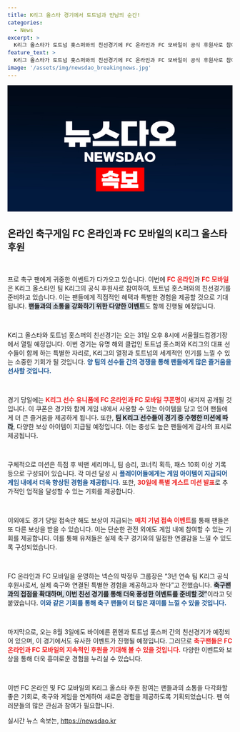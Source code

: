 ```yaml
---
title: K리그 올스타 경기에서 토트넘과 만남의 순간!
categories:
  - News
excerpt: >
  K리그 올스타가 토트넘 홋스퍼와의 친선경기에 FC 온라인과 FC 모바일이 공식 후원사로 참여합니다. 득점 미션 성공 시 게임 아이템 지급, 경기 당일 접속 시 보상도! 팬들을 위한 특별 이벤트에 많은 기대를!
feature_text: >
  K리그 올스타가 토트넘 홋스퍼와의 친선경기에 FC 온라인과 FC 모바일이 공식 후원사로 참여합니다. 득점 미션 성공 시 게임 아이템 지급, 경기 당일 접속 시 보상도! 팬들을 위한 특별 이벤트에 많은 기대를!
image: '/assets/img/newsdao_breakingnews.jpg'
---
```


<p><img src="/assets/img/newsdao_breakingnews.jpg" alt="bookingtag 속보" /></p>

<h2 data-ke-size="size26">온라인 축구게임 FC 온라인과 FC 모바일의 K리그 올스타 후원</h2>

<p data-ke-size="size16">&nbsp;</p>

<p>프로 축구 팬에게 귀중한 이벤트가 다가오고 있습니다. 이번에 <b><span style="color: #ee2323;">FC 온라인</span></b>과 <b><span style="color: #ee2323;">FC 모바일</span></b>은 K리그 올스타인 팀 K리그의 공식 후원사로 참여하여, 토트넘 홋스퍼와의 친선경기를 준비하고 있습니다. 이는 팬들에게 직접적인 혜택과 특별한 경험을 제공할 것으로 기대됩니다. <b><span style="background-color: #21538527;">팬들과의 소통을 강화하기 위한 다양한 이벤트</span></b>도 함께 진행될 예정입니다.</p>

<p data-ke-size="size16">&nbsp;</p>

<p>K리그 올스타와 토트넘 홋스퍼의 친선경기는 오는 31일 오후 8시에 서울월드컵경기장에서 열릴 예정입니다. 이번 경기는 유명 해외 클럽인 토트넘 홋스퍼와 K리그의 대표 선수들이 함께 하는 특별한 자리로, K리그의 열정과 토트넘의 세계적인 인기를 느낄 수 있는 소중한 기회가 될 것입니다. <b><span style="color: #1a5490;">양 팀의 선수들 간의 경쟁을 통해 팬들에게 많은 즐거움을 선사할 것입니다.</span></b></p>

<p data-ke-size="size16">&nbsp;</p>

<p>경기 당일에는 <b><span style="color: #ee2323;">K리그 선수 유니폼에 FC 온라인과 FC 모바일 쿠폰명</span></b>이 새겨져 공개될 것입니다. 이 쿠폰은 경기와 함께 게임 내에서 사용할 수 있는 아이템을 담고 있어 팬들에게 더 큰 즐거움을 제공하게 됩니다. 또한, <b><span style="background-color: #21538527;">팀 K리그 선수들이 경기 중 수행한 미션에 따라</span></b>, 다양한 보상 아이템이 지급될 예정입니다. 이는 충성도 높은 팬들에게 감사의 표시로 제공됩니다.</p>

<p data-ke-size="size16">&nbsp;</p>

<p>구체적으로 미션은 득점 후 빅맨 세리머니, 팀 승리, 코너킥 획득, 패스 10회 이상 기록 등으로 구성되어 있습니다. 각 미션 달성 시 <b><span style="color: #1a5490;">플레이어들에게는 게임 아이템이 지급되어 게임 내에서 더욱 향상된 경험을 제공합니다.</span></b> 또한, <b><span style="color: #ee2323;">30일에 특별 게스트 미션 발표</span></b>로 추가적인 업적을 달성할 수 있는 기회를 제공합니다.</p>

<p data-ke-size="size16">&nbsp;</p>

<p>이외에도 경기 당일 접속만 해도 보상이 지급되는 <b><span style="color: #ee2323;">매치 기념 접속 이벤트</span></b>를 통해 팬들은 또 다른 보상을 받을 수 있습니다. 이는 단순한 관전 외에도 게임 내에 참여할 수 있는 기회를 제공합니다. 이를 통해 유저들은 실제 축구 경기와의 밀접한 연결감을 느낄 수 있도록 구성되었습니다.</p>

<p data-ke-size="size16">&nbsp;</p>

<p>FC 온라인과 FC 모바일을 운영하는 넥슨의 박정무 그룹장은 “3년 연속 팀 K리그 공식 후원사로서, 실제 축구와 연결된 특별한 경험을 제공하고자 한다”고 전했습니다. <b><span style="background-color: #21538527;">축구팬과의 접점을 확대하며, 이번 친선 경기를 통해 더욱 풍성한 이벤트를 준비할 것”</span></b>이라고 덧붙였습니다. <b><span style="color: #1a5490;">이와 같은 기회를 통해 축구 팬들이 더 많은 재미를 느낄 수 있을 것입니다.</span></b></p>

<p data-ke-size="size16">&nbsp;</p>

<p>마지막으로, 오는 8월 3일에도 바이에른 뮌헨과 토트넘 홋스퍼 간의 친선경기가 예정되어 있으며, 이 경기에서도 유사한 이벤트가 진행될 예정입니다. 그러므로 <b><span style="color: #ee2323;">축구팬들은 FC 온라인과 FC 모바일의 지속적인 후원을 기대해 볼 수 있을 것입니다.</span></b> 다양한 이벤트와 보상을 통해 더욱 흥미로운 경험을 누리실 수 있습니다.</p>

<p data-ke-size="size16">&nbsp;</p>

<p>이번 FC 온라인 및 FC 모바일의 K리그 올스타 후원 참여는 팬들과의 소통을 다각화할 좋은 기회로, 축구와 게임을 연계하여 새로운 경험을 제공하도록 기획되었습니다. 팬 여러분들의 많은 관심과 참여가 필요합니다.</p>
실시간 뉴스 속보는, <a href="https://newsdao.kr" rel="dofollow">https://newsdao.kr</a>


